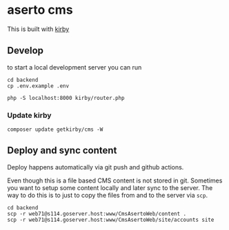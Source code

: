 # aserto cms

This is built with [kirby]()

## Develop

to start a local development server you can run

```
cd backend
cp .env.example .env

php -S localhost:8000 kirby/router.php
```

### Update kirby

```
composer update getkirby/cms -W
```

## Deploy and sync content

Deploy happens automatically via git push and github actions.

Even though this is a file based CMS content is not stored in git.
Sometimes you want to setup some content locally and later sync to the server.
The way to do this is to just to copy the files from and to the server via `scp`.

```
cd backend
scp -r web71@s114.goserver.host:www/CmsAsertoWeb/content .
scp -r web71@s114.goserver.host:www/CmsAsertoWeb/site/accounts site
```
